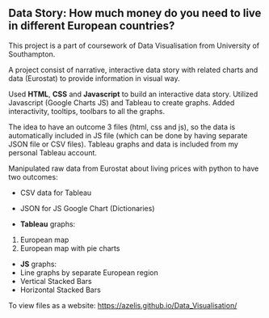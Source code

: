 ## Data Story: How much money do you need to live in different European countries?

This project is a part of coursework of Data Visualisation from University of Southampton.

A project consist of narrative, interactive data story with related charts and data (Eurostat) to provide information in visual way.

Used **HTML**, **CSS** and **Javascript** to build an interactive data story. Utilized Javascript (Google Charts JS) and Tableau to create graphs. Added interactivity, tooltips, toolbars to all the graphs.

The idea to have an outcome 3 files (html, css and js), so the data is automatically included in JS file (which can be done by having separate JSON file or CSV files). Tableau graphs and data is included from my personal Tableau account.

Manipulated raw data from Eurostat about living prices with python to have two outcomes:
- CSV data for Tableau
- JSON for JS Google Chart (Dictionaries)

- **Tableau** graphs: 
1. European map
2. European map with pie charts

- **JS** graphs: 
- Line graphs by separate European region
- Vertical Stacked Bars
- Horizontal Stacked Bars

To view files as a website: https://azelis.github.io/Data_Visualisation/
